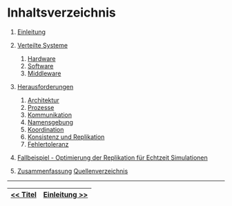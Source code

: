 ﻿# Inhaltsverzeichnis

1. [Einleitung](03_einleitung.md)

2. [Verteilte Systeme](04_verteilte_systeme.md)
   1. [Hardware](04_verteilte_systeme.md)
   2. [Software](04_verteilte_systeme.md)
   3. [Middleware](04_verteilte_systeme.md)

3. [Herausforderungen](05_herausforderungen.md)
    1. [Architektur](05_herausforderungen.md)
    2. [Prozesse](05_herausforderungen.md)
    3. [Kommunikation](05_herausforderungen.md)
    4. [Namensgebung](05_herausforderungen.md)
    5. [Koordination](05_herausforderungen.md)
    6. [Konsistenz und Replikation](05_herausforderungen.md)
    7. [Fehlertoleranz](05_herausforderungen.md)

4. [Fallbeispiel - Optimierung der Replikation für Echtzeit Simulationen](06_fallbeispiel.md)

5. [Zusammenfassung](07_zusammenfassung.md)
[Quellenverzeichnis](08_quellenverzeichnis.md)

---
[<< Titel](01_title.md) | [Einleitung >>](03_einleitung.md)
|-|-|
